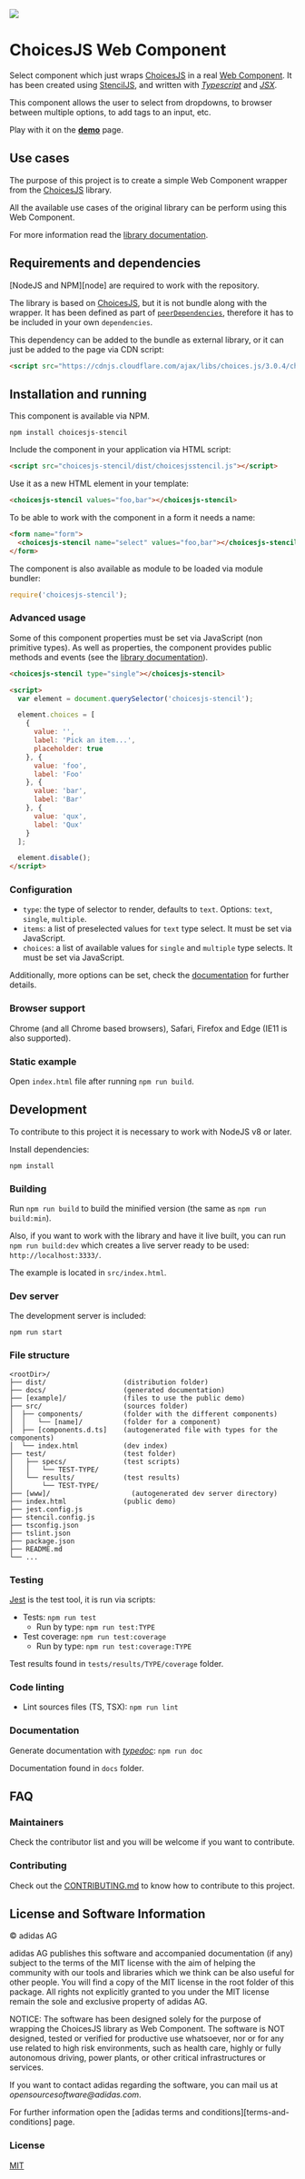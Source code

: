 ![](./logo.png)

# ChoicesJS Web Component

Select component which just wraps [ChoicesJS][choicesjs] in a real [Web Component][web-component]. It has been created using [StencilJS][stenciljs], and written with [_Typescript_][typescript] and [_JSX_][jsx].

This component allows the user to select from dropdowns, to browser between multiple options, to add tags to an input, etc.

Play with it on the [**demo**][demo] page.

## Use cases

The purpose of this project is to create a simple Web Component wrapper from the [ChoicesJS][choicesjs] library.

All the available use cases of the original library can be perform using this Web Component.

For more information read the [library documentation][choicesjs-documentation].

## Requirements and dependencies

[NodeJS and NPM][node] are required to work with the repository.

The library is based on [ChoicesJS][choicesjs], but it is not bundle along with the wrapper. It has been defined as part of [`peerDependencies`][peer-dependencies], therefore it has to be included in your own `dependencies`.

This dependency can be added to the bundle as external library, or it can just be added to the page via CDN script:

```html
<script src="https://cdnjs.cloudflare.com/ajax/libs/choices.js/3.0.4/choices.js"></script>
```

## Installation and running

This component is available via NPM.

```
npm install choicesjs-stencil
```

Include the component in your application via HTML script:

```html
<script src="choicesjs-stencil/dist/choicesjsstencil.js"></script>
```

Use it as a new HTML element in your template:

```html
<choicesjs-stencil values="foo,bar"></choicesjs-stencil>
```

To be able to work with the component in a form it needs a name:

```html
<form name="form">
  <choicesjs-stencil name="select" values="foo,bar"></choicesjs-stencil>
</form>
```

The component is also available as module to be loaded via module bundler:

```javascript
require('choicesjs-stencil');
```

### Advanced usage

Some of this component properties must be set via JavaScript (non primitive types). As well as properties, the component provides public methods and events (see the [library documentation][choicesjs-documentation]).

```html
<choicesjs-stencil type="single"></choicesjs-stencil>

<script>
  var element = document.querySelector('choicesjs-stencil');

  element.choices = [
    {
      value: '',
      label: 'Pick an item...',
      placeholder: true
    }, {
      value: 'foo',
      label: 'Foo'
    }, {
      value: 'bar',
      label: 'Bar'
    }, {
      value: 'qux',
      label: 'Qux'
    }
  ];

  element.disable();
</script>
```

### Configuration

- `type`: the type of selector to render, defaults to `text`. Options: `text`, `single`, `multiple`.
- `items`: a list of preselected values for `text` type select. It must be set via JavaScript.
- `choices`: a list of available values for `single` and `multiple` type selects. It must be set via JavaScript.

Additionally, more options can be set, check the [documentation][choicesjs-documentation] for further details.

### Browser support

Chrome (and all Chrome based browsers), Safari, Firefox and Edge (IE11 is also supported).

### Static example

Open `index.html` file after running `npm run build`.

## Development

To contribute to this project it is necessary to work with NodeJS v8 or later.

Install dependencies:

```
npm install
```

### Building

Run `npm run build` to build the minified version (the same as `npm run build:min`).

Also, if you want to work with the library and have it live built, you can run `npm run build:dev` which creates a live server ready to be used: `http://localhost:3333/`.

The example is located in `src/index.html`.

### Dev server

The development server is included:

```
npm run start
```

### File structure

```
<rootDir>/
├── dist/                   (distribution folder)
├── docs/                   (generated documentation)
├── [example]/              (files to use the public demo)
├── src/                    (sources folder)
│  ├── components/          (folder with the different components)
│  │   └── [name]/          (folder for a component)
│  ├── [components.d.ts]    (autogenerated file with types for the components)
│  └── index.html           (dev index)
├── test/                   (test folder)
│   ├── specs/              (test scripts)
│   │   └── TEST-TYPE/
│   └── results/            (test results)
│       └── TEST-TYPE/
├── [www]/                    (autogenerated dev server directory)
├── index.html              (public demo)
├── jest.config.js
├── stencil.config.js
├── tsconfig.json
├── tslint.json
├── package.json
├── README.md
└── ...
```

### Testing

[Jest][jest] is the test tool, it is run via scripts:

- Tests: `npm run test`
  - Run by type: `npm run test:TYPE`
- Test coverage: `npm run test:coverage`
  - Run by type: `npm run test:coverage:TYPE`

Test results found in `tests/results/TYPE/coverage` folder.

### Code linting

- Lint sources files (TS, TSX): `npm run lint`

### Documentation

Generate documentation with [_typedoc_][typedoc]: `npm run doc`

Documentation found in `docs` folder.

## FAQ

### Maintainers

Check the contributor list and you will be welcome if you want to contribute.

### Contributing

Check out the [CONTRIBUTING.md](.github/CONTRIBUTING.md) to know how to contribute to this project.

## License and Software Information

© adidas AG

adidas AG publishes this software and accompanied documentation (if any) subject to the terms of the MIT license with the aim of helping the community with our tools and libraries which we think can be also useful for other people. You will find a copy of the MIT license in the root folder of this package. All rights not explicitly granted to you under the MIT license remain the sole and exclusive property of adidas AG.

NOTICE: The software has been designed solely for the purpose of wrapping the ChoicesJS library as Web Component. The software is NOT designed, tested or verified for productive use whatsoever, nor or for any use related to high risk environments, such as health care, highly or fully autonomous driving, power plants, or other critical infrastructures or services.

If you want to contact adidas regarding the software, you can mail us at _opensourcesoftware@adidas.com_.

For further information open the [adidas terms and conditions][terms-and-conditions] page.

### License

[MIT](LICENSE)

[choicesjs]: https://github.com/jshjohnson/Choices
[choicesjs-documentation]: https://github.com/jshjohnson/Choices/tree/master
[demo]: https://adidas.github.io/choicesjs-stencil/
[jest]: https://jestjs.io/
[jsx]: https://jsx.github.io/
[peer-dependencies]: https://docs.npmjs.com/files/package.json#peerdependencies
[stenciljs]: https://stenciljs.com
[typedoc]: http://typedoc.org/
[typescript]: http://www.typescriptlang.org/
[web-component]: https://www.webcomponents.org/
